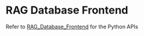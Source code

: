 # RAG Database Frontend
Refer to [RAG_Database_Frontend](https://github.com/EYXLiu/RAG_Database_Backend) for the Python APIs
